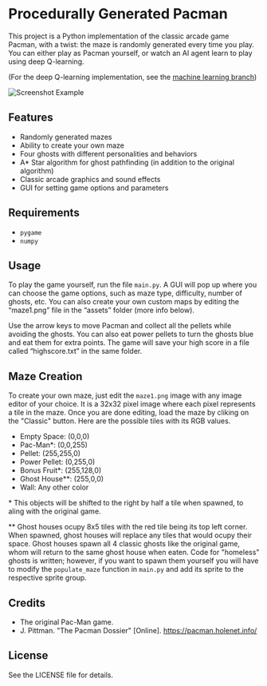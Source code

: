 # Procedurally Generated Pacman
This project is a Python implementation of the classic arcade game Pacman, with a twist: the maze 
is randomly generated every time you play. You can either play as Pacman yourself, or watch an AI agent 
learn to play using deep Q-learning.

(For the deep Q-learning implementation, see the [machine learning branch](https://github.com/Loppersy/ProcedurallyGeneratedPacman/tree/Machine_Learning_Implementation))

![Screenshot Example](https://i.imgur.com/clmO7ob.jpeg)

## Features
- Randomly generated mazes
- Ability to create your own maze
- Four ghosts with different personalities and behaviors
- A* Star algorithm for ghost pathfinding (in addition to the original algorithm)
- Classic arcade graphics and sound effects
- GUI for setting game options and parameters

## Requirements
- `pygame`
- `numpy`

## Usage
To play the game yourself, run the file `main.py`. A GUI will pop up where you can choose the game options, such as maze type,
difficulty, number of ghosts, etc. You can also create your own custom maps by editing the “maze1.png” file in the “assets” folder (more info below). 

Use the arrow keys to move Pacman and collect all the pellets while avoiding the ghosts. You can also eat power pellets to turn the ghosts blue and eat
them for extra points. The game will save your high score in a file called “highscore.txt” in the same folder.

## Maze Creation
To create your own maze, just edit the `maze1.png` image with any image editor of your choice.
It is a 32x32 pixel image where each pixel represents a tile in the maze. 
Once you are done editing, load the maze by cliking on the "Classic" button.
Here are the possible tiles with its RGB values.

- Empty Space: (0,0,0)
- Pac-Man*: (0,0,255)
- Pellet: (255,255,0)
- Power Pellet: (0,255,0)
- Bonus Fruit*: (255,128,0)
- Ghost House**: (255,0,0)
- Wall: Any other color

\* This objects will be shifted to the right by half a tile when spawned, to aling with the original game.

\** Ghost houses ocupy 8x5 tiles with the red tile being its top left corner. When spawned, ghost houses will replace any tiles that would ocupy their space. 
Ghost houses spawn all 4 classic ghosts like the original game, whom will return to the same ghost house when eaten. Code for "homeless" ghosts is written;
however, if you want to spawn them yourself you will have to modify the `populate_maze` function in `main.py` and add its sprite to the respective sprite group.

## Credits
- The original Pac-Man game.
- J. Pittman. "The Pacman Dossier" [Online]. https://pacman.holenet.info/

## License
See the LICENSE file for details.
